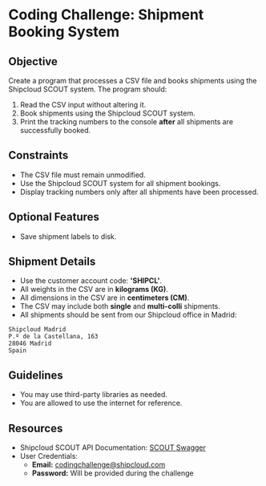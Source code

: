 ﻿# Coding Challenge: Shipment Booking System

## Objective
Create a program that processes a CSV file and books shipments using the Shipcloud SCOUT system. The program should:

1. Read the CSV input without altering it.
2. Book shipments using the Shipcloud SCOUT system.
3. Print the tracking numbers to the console **after** all shipments are successfully booked.

## Constraints
- The CSV file must remain unmodified.
- Use the Shipcloud SCOUT system for all shipment bookings.
- Display tracking numbers only after all shipments have been processed.

## Optional Features
- Save shipment labels to disk.

## Shipment Details
- Use the customer account code: **'SHIPCL'**.
- All weights in the CSV are in **kilograms (KG)**.
- All dimensions in the CSV are in **centimeters (CM)**.
- The CSV may include both **single** and **multi-colli** shipments.
- All shipments should be sent from our Shipcloud office in Madrid:

```
Shipcloud Madrid
P.º de la Castellana, 163
28046 Madrid
Spain
``` 

## Guidelines
- You may use third-party libraries as needed.
- You are allowed to use the internet for reference.

## Resources
- Shipcloud SCOUT API Documentation: [SCOUT Swagger](https://tms-staging.europaket.plus/rest/swagger/index.html)
- User Credentials:
  - **Email:** codingchallenge@shipcloud.com
  - **Password:** Will be provided during the challenge
